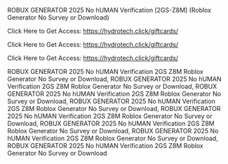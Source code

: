ROBUX GENERATOR 2025 No hUMAN Verification [2GS-Z8M] (Roblox Generator No Survey or Download)

Click Here to Get Access: https://hydrotech.click/giftcards/

Click Here to Get Access: https://hydrotech.click/giftcards/

Click Here to Get Access: https://hydrotech.click/giftcards/

ROBUX GENERATOR 2025 No hUMAN Verification 2GS Z8M Roblox Generator No Survey or Download, ROBUX GENERATOR 2025 No hUMAN Verification 2GS Z8M Roblox Generator No Survey or Download, ROBUX GENERATOR 2025 No hUMAN Verification 2GS Z8M Roblox Generator No Survey or Download, ROBUX GENERATOR 2025 No hUMAN Verification 2GS Z8M Roblox Generator No Survey or Download, ROBUX GENERATOR 2025 No hUMAN Verification 2GS Z8M Roblox Generator No Survey or Download, ROBUX GENERATOR 2025 No hUMAN Verification 2GS Z8M Roblox Generator No Survey or Download, ROBUX GENERATOR 2025 No hUMAN Verification 2GS Z8M Roblox Generator No Survey or Download, ROBUX GENERATOR 2025 No hUMAN Verification 2GS Z8M Roblox Generator No Survey or Download
